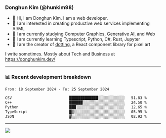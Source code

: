 ### Donghun Kim (@hunkim98)

- 👋 Hi, I am Donghun Kim. I am a web developer. 
- 🤔 I am interested in creating productive web services implementing AI/ML
- 🔭 I am currently studying Computer Graphics, Generative AI, and Web 
- 🌱 I am currently learning Typescript, Python, C#, Rust, Jupyter
- 🎨 I am the creator of [dotting](https://github.com/hunkim98/dotting), a React component library for pixel art

I write sometimes. Mostly about Tech and Business at https://donghunkim.dev/

---
### 📊 Recent development breakdown
<!--START_SECTION:waka-->

```txt
From: 18 September 2024 - To: 25 September 2024

CSV                          █████████████░░░░░░░░░░░░   51.83 %
C++                          ██████░░░░░░░░░░░░░░░░░░░   24.50 %
Python                       ███░░░░░░░░░░░░░░░░░░░░░░   12.65 %
TypeScript                   █▒░░░░░░░░░░░░░░░░░░░░░░░   05.95 %
JSON                         ▓░░░░░░░░░░░░░░░░░░░░░░░░   02.92 %
```

<!--END_SECTION:waka-->
---

<!-- <div align='center'> -->
  <img align="center" src="https://github-readme-stats.vercel.app/api?username=hunkim98&theme=dark&show_icons=true"/>
<!-- </div> -->
<!--
**hunkim98/hunkim98** is a ✨ _special_ ✨ repository because its `README.md` (this file) appears on your GitHub profile.

Here are some ideas to get you started:

- 🔭 I’m currently working on ...
- 🌱 I’m currently learning ...
- 👯 I’m looking to collaborate on ...
- 🤔 I’m looking for help with ...
- 💬 Ask me about ...
- 📫 How to reach me: ...
- 😄 Pronouns: ...
- ⚡ Fun fact: ...
-->

